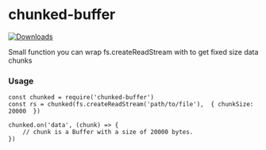 # chunked-buffer
[![Downloads](https://img.shields.io/npm/dt/chunked-buffer.svg)]()

Small function you can wrap fs.createReadStream with to get fixed size data chunks

### Usage
```
const chunked = require('chunked-buffer')
const rs = chunked(fs.createReadStream('path/to/file'),  { chunkSize:  20000  })

chunked.on('data', (chunk) => {
	// chunk is a Buffer with a size of 20000 bytes.
})
```